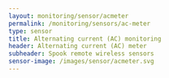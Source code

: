 ```yaml
---
layout: monitoring/sensor/acmeter
permalink: /monitoring/sensors/ac-meter
type: sensor
title: Alternating current (AC) monitoring
header: Alternating current (AC) meter
subheader: Spook remote wireless sensors
sensor-image: /images/sensor/acmeter.svg
---
```

